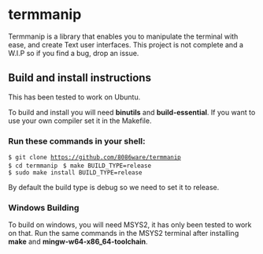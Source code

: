 # termmanip

Termmanip is a library that enables you to manipulate the terminal with ease, and create Text user interfaces.
This project is not complete and a W.I.P so if you find a bug, drop an issue.

## Build and install instructions

This has been tested to work on Ubuntu.

To build and install you will need <strong>binutils</strong> and <strong>build-essential</strong>.
If you want to use your own compiler set it in the Makefile.

### Run these commands in your shell:

<code>$ git clone https://github.com/8086ware/termmanip
</code>
<code>$ cd termmanip
</code>
<code>$ make BUILD_TYPE=release
</code>
<code>$ sudo make install BUILD_TYPE=release
</code>


By default the build type is debug so we need to set it to release.

### Windows Building

To build on windows, you will need MSYS2, it has only been tested to work on that. Run the same commands in the MSYS2 terminal after installing <strong>make</strong> and <strong>mingw-w64-x86_64-toolchain</strong>.
